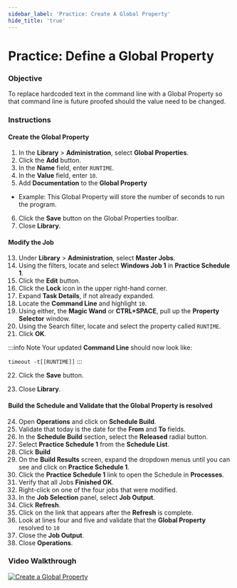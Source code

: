 ```yaml
---
sidebar_label: 'Practice: Create A Global Property'
hide_title: 'true'
---
```


# Practice: Define a Global Property

### Objective

To replace hardcoded text in the command line with a Global Property so that command line is future proofed should the value need to be changed.

### Instructions

#### Create the Global Property

1.	In the **Library** > **Administration**, select **Global Properties**. 
2.	Click the **Add** button. 
3.	In the **Name** field, enter ```RUNTIME```.
4.	In the **Value** field, enter ```10```.
5.	Add **Documentation** to the **Global Property** 
  * Example: This Global Property will store the number of seconds to run the program.
6.	Click the **Save** button on the Global Properties toolbar.
7.	Close **Library**.

#### Modify the Job

13.	Under **Library** > **Administration**, select **Master Jobs**.
14.	Using the filters, locate and select **Windows Job 1** in **Practice Schedule 1**.
15. Click the **Edit** button.
16. Click the **Lock** icon in the upper right-hand corner.
17.	Expand **Task Details**, if not already expanded.
18. Locate the **Command Line** and highlight ```10```.
19. Using either, the **Magic Wand** or **CTRL+SPACE**, pull up the **Property Selector** window.
20. Using the Search filter, locate and select the property called ```RUNTIME```.
21. Click **OK**.

:::info Note
Your updated **Command Line** should now look like:

```timeout -t[[RUNTIME]]```
:::

22.	Click the **Save** button.

23. Close **Library**.

#### Build the Schedule and Validate that the Global Property is resolved

24.	Open **Operations** and click on **Schedule Build**.
25. Validate that today is the date for the **From** and **To** fields.
26. In the **Schedule Build** section, select the **Released** radial button.
27. Select **Practice Schedule 1** from the **Schedule List**.
28. Click **Build**
29.	On the **Build Results** screen, expand the dropdown menus until you can see and click on **Practice Schedule 1**.
30.	Click the **Practice Schedule 1** link to open the Schedule in **Processes**.
31.	Verify that all Jobs **Finished OK**.
32. Right-click on one of the four jobs that were modified.
33. In the **Job Selection** panel, select **Job Output**.
34. Click **Refresh**.
35. Click on the link that appears after the **Refresh** is complete.
36. Look at lines four and five and validate that the **Global Property** resolved to ```10```
37. Close the **Job Output**.
38. Close **Operations**.


### Video Walkthrough

[![Create a Global Property](../static/img/create-a-global-property.png)](https://sma1980-my.sharepoint.com/:v:/g/personal/rweesner_smatechnologies_com/EZEaTEDG7_VGmuW6f2YT-JYBDWPeBozaCmQ035l3LmRPjA?e=9K8dvx&nav=eyJyZWZlcnJhbEluZm8iOnsicmVmZXJyYWxBcHAiOiJTdHJlYW1XZWJBcHAiLCJyZWZlcnJhbFZpZXciOiJTaGFyZURpYWxvZy1MaW5rIiwicmVmZXJyYWxBcHBQbGF0Zm9ybSI6IldlYiIsInJlZmVycmFsTW9kZSI6InZpZXcifX0%3D)